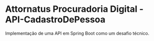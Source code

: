 # Attornatus Procuradoria Digital - API-CadastroDePessoa
Implementação de uma API em Spring Boot como um desafio técnico.
